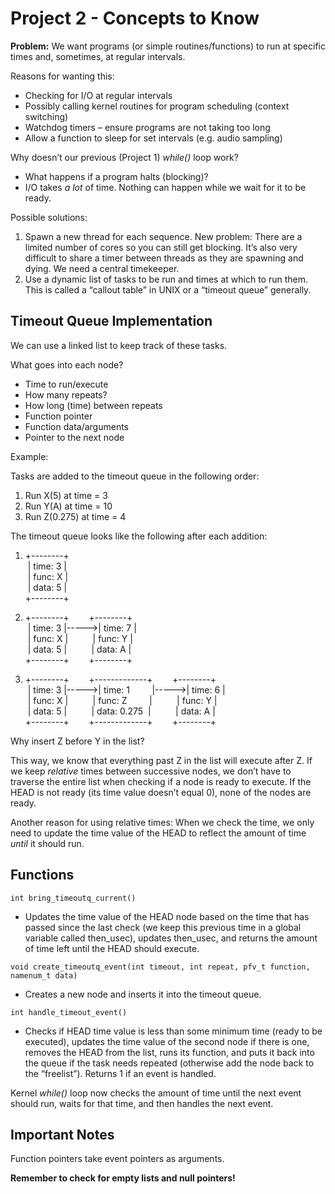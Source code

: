 # Project 2 - Concepts to Know

**Problem:** We want programs (or simple routines/functions) to run at specific times and, sometimes, at regular intervals.

Reasons for wanting this:
- Checking for I/O at regular intervals
- Possibly calling kernel routines for program scheduling (context switching)
- Watchdog timers – ensure programs are not taking too long
- Allow a function to sleep for set intervals (e.g. audio sampling)

Why doesn’t our previous (Project 1) *while()* loop work?
- What happens if a program halts (blocking)?
- I/O takes *a lot* of time. Nothing can happen while we wait for it to be ready.

Possible solutions:
1. Spawn a new thread for each sequence. New problem: There are a limited number of cores so you can still get blocking. It’s also very difficult to share a timer between threads as they are spawning and dying. We need a central timekeeper.
2. Use a dynamic list of tasks to be run and times at which to run them.
   This is called a “callout table” in UNIX or a “timeout queue” generally.

## Timeout Queue Implementation

We can use a linked list to keep track of these tasks.

What goes into each node?
- Time to run/execute
- How many repeats?
- How long (time) between repeats
- Function pointer
- Function data/arguments
- Pointer to the next node

Example:

Tasks are added to the timeout queue in the following order:
1. Run X(5) at time = 3
2. Run Y(A) at time = 10
3. Run Z(0.275) at time = 4

The timeout queue looks like the following after each addition:

1. &#43;--------&#43;  
&nbsp;&#124; time: 3 &#124;  
&nbsp;&#124; func: X &#124;  
&nbsp;&#124; data: 5 &#124;  
&#43;--------&#43;

2. &#43;--------&#43;&nbsp;&nbsp;&nbsp;&nbsp;&nbsp;&nbsp;&nbsp;&nbsp;&#43;--------&#43;       
&nbsp;&#124; time: 3 &#124;----->&#124; time: 7 &#124;  
&nbsp;&#124; func: X &#124;&nbsp;&nbsp;&nbsp;&nbsp;&nbsp;&nbsp;&nbsp;&nbsp;&nbsp;&nbsp;&#124; func: Y &#124;  
&nbsp;&#124; data: 5 &#124;&nbsp;&nbsp;&nbsp;&nbsp;&nbsp;&nbsp;&nbsp;&nbsp;&nbsp;&nbsp;&#124; data: A &#124;  
&#43;--------&#43;&nbsp;&nbsp;&nbsp;&nbsp;&nbsp;&nbsp;&nbsp;&nbsp;&#43;--------&#43;

2. &#43;--------&#43;&nbsp;&nbsp;&nbsp;&nbsp;&nbsp;&nbsp;&nbsp;&nbsp;&#43;-------------&#43;&nbsp;&nbsp;&nbsp;&nbsp;&nbsp;&nbsp;&nbsp;&nbsp;&#43;--------&#43;       
&nbsp;&#124; time: 3 &#124;----->&#124; time: 1 &nbsp;&nbsp;&nbsp;&nbsp;&nbsp;&nbsp;&nbsp;&nbsp;&#124;----->&#124; time: 6 &#124;  
&nbsp;&#124; func: X &#124;&nbsp;&nbsp;&nbsp;&nbsp;&nbsp;&nbsp;&nbsp;&nbsp;&nbsp;&nbsp;&#124; func: Z &nbsp;&nbsp;&nbsp;&nbsp;&nbsp;&nbsp;&nbsp;&nbsp;&#124;&nbsp;&nbsp;&nbsp;&nbsp;&nbsp;&nbsp;&nbsp;&nbsp;&nbsp;&nbsp;&#124; func: Y &#124;  
&nbsp;&#124; data: 5 &#124;&nbsp;&nbsp;&nbsp;&nbsp;&nbsp;&nbsp;&nbsp;&nbsp;&nbsp;&nbsp;&#124; data: 0.275 &nbsp;&#124;&nbsp;&nbsp;&nbsp;&nbsp;&nbsp;&nbsp;&nbsp;&nbsp;&nbsp;&nbsp;&#124; data: A &#124;  
&#43;--------&#43;&nbsp;&nbsp;&nbsp;&nbsp;&nbsp;&nbsp;&nbsp;&nbsp;&#43;-------------&#43;&nbsp;&nbsp;&nbsp;&nbsp;&nbsp;&nbsp;&nbsp;&nbsp;&#43;--------&#43;

Why insert Z before Y in the list?

This way, we know that everything past Z in the list will execute after Z. If we keep *relative* times between successive nodes, we don’t have to traverse the entire list when checking if a node is ready to execute. If the HEAD is not ready (its time value doesn’t equal 0), none of the nodes are ready.

Another reason for using relative times: When we check the time, we only need to update the time value of the HEAD to reflect the amount of time *until* it should run.


## Functions

`int bring_timeoutq_current()`
   
* Updates the time value of the HEAD node based on the time that has passed since the last check (we keep this previous time in a global variable called then_usec), updates then_usec, and returns the amount of time left until the HEAD should execute.  

`void create_timeoutq_event(int timeout, int repeat, pfv_t function, namenum_t data)`
  
* Creates a new node and inserts it into the timeout queue.  

`int handle_timeout_event()`
  
* Checks if HEAD time value is less than some minimum time (ready to be executed), updates the time value of the second node if there is one, removes the HEAD from the list, runs its function, and puts it back into the queue if the task needs repeated (otherwise add the node back to the “freelist”). Returns 1 if an event is handled.  

Kernel *while()* loop now checks the amount of time until the next event should run, waits for that time, and then handles the next event.

## Important Notes

Function pointers take event pointers as arguments.

**Remember to check for empty lists and null pointers!**
